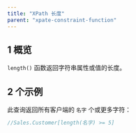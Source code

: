 ```yaml
---
title: "XPath 长度"
parent: "xpate-constraint-function"
---
```


## 1 概览

`length()` 函数返回字符串属性或值的长度。

## 2 个示例

此查询返回所有客户端的 `名字` 个或更多字符：

```java
//Sales.Customer[length(名字) >= 5]
```
